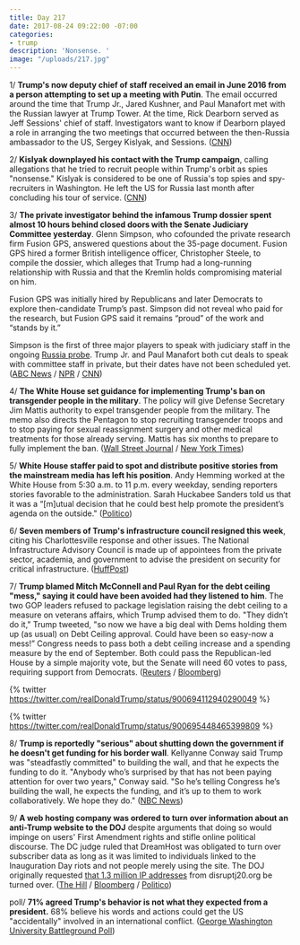 ```yaml
---
title: Day 217
date: 2017-08-24 09:22:00 -07:00
categories:
- trump
description: 'Nonsense. '
image: "/uploads/217.jpg"
---
```


1/ **Trump's now deputy chief of staff received an email in June 2016 from a person attempting to set up a meeting with Putin**. The email occurred around the time that Trump Jr., Jared Kushner, and Paul Manafort met with the Russian lawyer at Trump Tower. At the time, Rick Dearborn served as Jeff Sessions' chief of staff. Investigators want to know if Dearborn played a role in arranging the two meetings that occurred between the then-Russia ambassador to the US, Sergey Kislyak, and Sessions. ([CNN](http://www.cnn.com/2017/08/23/politics/donald-trump-rick-dearborn-email-russia-investigation/index.html))

2/ **Kislyak downplayed his contact with the Trump campaign**, calling allegations that he tried to recruit people within Trump's orbit as spies "nonsense." Kislyak is considered to be one of Russia's top spies and spy-recruiters in Washington. He left the US for Russia last month after concluding his tour of service. ([CNN](http://www.cnn.com/2017/08/23/politics/ex-russian-diplomat-sergey-kislyak-cnn-interview/index.html))

3/ **The private investigator behind the infamous Trump dossier spent almost 10 hours behind closed doors with the Senate Judiciary Committee yesterday**. Glenn Simpson, who cofounded the private research firm Fusion GPS, answered questions about the 35-page document. Fusion GPS hired a former British intelligence officer, Christopher Steele, to compile the dossier, which alleges that Trump had a long-running relationship with Russia and that the Kremlin holds compromising material on him.

Fusion GPS was initially hired by Republicans and later Democrats to explore then-candidate Trump’s past. Simpson did not reveal who paid for the research, but Fusion GPS said it remains “proud” of the work and “stands by it.”

Simpson is the first of three major players to speak with judiciary staff in the ongoing <a href="{{ site.baseurl }}/trump-russia-investigation/">Russia probe</a>. Trump Jr. and Paul Manafort both cut deals to speak with committee staff in private, but their dates have not been scheduled yet. ([ABC News](http://abcnews.go.com/Politics/attorney-glenn-simpson-reveal-clients-trump-dossier-investigators/story?id=49367909) / [NPR](http://www.npr.org/2017/08/23/545289362/researcher-behind-unverified-trump-dossier-meets-senate-investigators) / [CNN](http://www.cnn.com/2017/08/22/politics/glenn-simpson-senate-judiciary-investigators/index.html))

4/ **The White House set guidance for implementing Trump's ban on transgender people in the military**. The policy will give Defense Secretary Jim Mattis authority to expel transgender people from the military. The memo also directs the Pentagon to stop recruiting transgender troops and to stop paying for sexual reassignment surgery and other medical treatments for those already serving. Mattis has six months to prepare to fully implement the ban. ([Wall Street Journal](https://www.wsj.com/articles/white-house-sets-rules-for-military-transgender-ban-1503534757) / [New York Times](https://www.nytimes.com/2017/08/23/us/politics/trump-military-transgender-ban.html?_r=0))

5/ **White House staffer paid to spot and distribute positive stories from the mainstream media has left his position**. Andy Hemming worked at the White House from 5:30 a.m. to 11 p.m. every weekday, sending reporters stories favorable to the administration. Sarah Huckabee Sanders told us that it was a “\[m\]utual decision that he could best help promote the president’s agenda on the outside." ([Politico](http://www.politico.com/tipsheets/playbook/2017/08/24/scoop-andy-hemming-out-at-wh-trumps-heated-calls-with-senators-the-juice-perry-bringing-family-and-friends-on-trip-abroad-risa-heller-drops-kushner-cos-as-a-client-jay-solomons-new-job-222038))

6/ **Seven members of Trump's infrastructure council resigned this week**, citing his Charlottesville response and other issues. The National Infrastructure Advisory Council is made up of appointees from the private sector, academia, and government to advise the president on security for critical infrastructure. ([HuffPost](http://www.huffingtonpost.com/entry/infrastructure-advisers-trump-homeland-security_us_599ddf67e4b0821444c07fb9?ncid=tweetlnkushpmg00000067))

7/ **Trump blamed Mitch McConnell and Paul Ryan for the debt ceiling "mess," saying it could have been avoided had they listened to him**. The two GOP leaders refused to package legislation raising the debt ceiling to a measure on veterans affairs, which Trump advised them to do. "They didn’t do it," Trump tweeted, "so now we have a big deal with Dems holding them up (as usual) on Debt Ceiling approval. Could have been so easy-now a mess!” Congress needs to pass both a debt ceiling increase and a spending measure by the end of September. Both could pass the Republican-led House by a simple majority vote, but the Senate will need 60 votes to pass, requiring support from Democrats. ([Reuters](https://www.reuters.com/article/us-usa-trump-budget-idUSKCN1B41RT) / [Bloomberg](https://www.bloomberg.com/news/articles/2017-08-24/trump-blames-debt-ceiling-mess-on-gop-leaders-in-congress))

{% twitter https://twitter.com/realDonaldTrump/status/900694112940290049 %}

{% twitter https://twitter.com/realDonaldTrump/status/900695448465399809 %}

8/ **Trump is reportedly "serious" about shutting down the government if he doesn't get funding for his border wall**. Kellyanne Conway said Trump was "steadfastly committed" to building the wall, and that he expects the funding to do it. "Anybody who’s surprised by that has not been paying attention for over two years," Conway said. "So he’s telling Congress he’s building the wall, he expects the funding, and it’s up to them to work collaboratively. We hope they do." ([NBC News](https://www.nbcnews.com/politics/donald-trump/trump-team-escalates-threats-shutdown-government-n795506))

9/ **A web hosting company was ordered to turn over information about an anti-Trump website to the DOJ** despite arguments that doing so would impinge on users' First Amendment rights and stifle online political discourse. The DC judge ruled that DreamHost was obligated to turn over subscriber data as long as it was limited to individuals linked to the Inauguration Day riots and not people merely using the site. The DOJ originally requested [that 1.3 million IP addresses](https://whatthefuckjusthappenedtoday.com/2017/08/15/day-208/#8-the-justice-department-has-demande) from disruptj20.org be turned over. ([The Hill](http://thehill.com/policy/cybersecurity/347817-court-orders-company-to-produce-data-on-anti-trump-site#.WZ8TIRjdBrU.twitter) / [Bloomberg](https://www.bloomberg.com/news/articles/2017-08-24/u-s-prevails-in-bid-for-anti-trump-website-s-subscriber-data) / [Politico](http://www.politico.com/story/2017/08/24/trump-inauguration-protest-dreamhost-court-241973))

poll/ **71% agreed Trump's behavior is not what they expected from a president.** 68% believe his words and actions could get the US "accidentally" involved in an international conflict. ([George Washington University Battleground Poll](https://mediarelations.gwu.edu/new-gw-battleground-poll-finds-widespread-public-concern-about-president-trump%E2%80%99s-behavior))